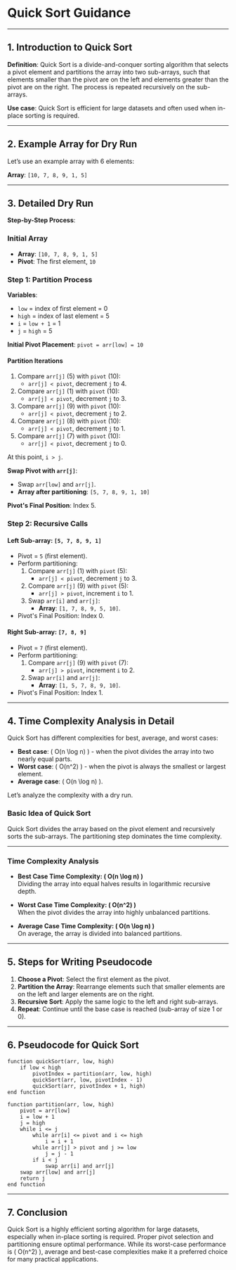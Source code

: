 # Quick Sort Guidance

---

## 1. Introduction to Quick Sort
**Definition**: Quick Sort is a divide-and-conquer sorting algorithm that selects a pivot element and partitions the array into two sub-arrays, such that elements smaller than the pivot are on the left and elements greater than the pivot are on the right. The process is repeated recursively on the sub-arrays.

**Use case**: Quick Sort is efficient for large datasets and often used when in-place sorting is required.

---

## 2. Example Array for Dry Run
Let’s use an example array with 6 elements:

**Array**: `[10, 7, 8, 9, 1, 5]`

---

## 3. Detailed Dry Run

**Step-by-Step Process**:

### Initial Array
- **Array**: `[10, 7, 8, 9, 1, 5]`
- **Pivot**: The first element, `10`

### Step 1: Partition Process
**Variables**:
- `low` = index of first element = 0
- `high` = index of last element = 5
- `i` = `low + 1` = 1
- `j` = `high` = 5

**Initial Pivot Placement**: `pivot = arr[low] = 10`

#### Partition Iterations
1. Compare `arr[j]` (5) with `pivot` (10):
   - `arr[j] < pivot`, decrement `j` to 4.
2. Compare `arr[j]` (1) with `pivot` (10):
   - `arr[j] < pivot`, decrement `j` to 3.
3. Compare `arr[j]` (9) with `pivot` (10):
   - `arr[j] < pivot`, decrement `j` to 2.
4. Compare `arr[j]` (8) with `pivot` (10):
   - `arr[j] < pivot`, decrement `j` to 1.
5. Compare `arr[j]` (7) with `pivot` (10):
   - `arr[j] < pivot`, decrement `j` to 0.

At this point, `i > j`.

**Swap Pivot with `arr[j]`**:
- Swap `arr[low]` and `arr[j]`.
- **Array after partitioning**: `[5, 7, 8, 9, 1, 10]`

**Pivot's Final Position**: Index 5.

### Step 2: Recursive Calls

#### Left Sub-array: `[5, 7, 8, 9, 1]`
- Pivot = `5` (first element).
- Perform partitioning:
  1. Compare `arr[j]` (1) with `pivot` (5):
     - `arr[j] < pivot`, decrement `j` to 3.
  2. Compare `arr[j]` (9) with `pivot` (5):
     - `arr[j] > pivot`, increment `i` to 1.
  3. Swap `arr[i]` and `arr[j]`:
     - **Array**: `[1, 7, 8, 9, 5, 10]`.
- Pivot's Final Position: Index 0.

#### Right Sub-array: `[7, 8, 9]`
- Pivot = `7` (first element).
- Perform partitioning:
  1. Compare `arr[j]` (9) with `pivot` (7):
     - `arr[j] > pivot`, increment `i` to 2.
  2. Swap `arr[i]` and `arr[j]`:
     - **Array**: `[1, 5, 7, 8, 9, 10]`.
- Pivot's Final Position: Index 1.

---

## 4. Time Complexity Analysis in Detail

Quick Sort has different complexities for best, average, and worst cases:

- **Best case**: \( O(n \log n) \) - when the pivot divides the array into two nearly equal parts.
- **Worst case**: \( O(n^2) \) - when the pivot is always the smallest or largest element.
- **Average case**: \( O(n \log n) \).

Let’s analyze the complexity with a dry run.

### Basic Idea of Quick Sort
Quick Sort divides the array based on the pivot element and recursively sorts the sub-arrays. The partitioning step dominates the time complexity.

---

### Time Complexity Analysis

- **Best Case Time Complexity: \( O(n \log n) \)**  
  Dividing the array into equal halves results in logarithmic recursive depth.

- **Worst Case Time Complexity: \( O(n^2) \)**  
  When the pivot divides the array into highly unbalanced partitions.

- **Average Case Time Complexity: \( O(n \log n) \)**  
  On average, the array is divided into balanced partitions.

---

## 5. Steps for Writing Pseudocode

1. **Choose a Pivot**: Select the first element as the pivot.
2. **Partition the Array**: Rearrange elements such that smaller elements are on the left and larger elements are on the right.
3. **Recursive Sort**: Apply the same logic to the left and right sub-arrays.
4. **Repeat**: Continue until the base case is reached (sub-array of size 1 or 0).

---

## 6. Pseudocode for Quick Sort

```plaintext
function quickSort(arr, low, high)
    if low < high
        pivotIndex = partition(arr, low, high)
        quickSort(arr, low, pivotIndex - 1)
        quickSort(arr, pivotIndex + 1, high)
end function

function partition(arr, low, high)
    pivot = arr[low]
    i = low + 1
    j = high
    while i <= j
        while arr[i] <= pivot and i <= high
            i = i + 1
        while arr[j] > pivot and j >= low
            j = j - 1
        if i < j
            swap arr[i] and arr[j]
    swap arr[low] and arr[j]
    return j
end function
```

---

## 7. Conclusion
Quick Sort is a highly efficient sorting algorithm for large datasets, especially when in-place sorting is required. Proper pivot selection and partitioning ensure optimal performance. While its worst-case performance is \( O(n^2) \), average and best-case complexities make it a preferred choice for many practical applications.
